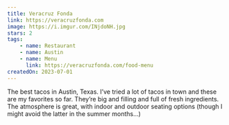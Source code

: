 ```yaml
---
title: Veracruz Fonda
link: https://veracruzfonda.com
image: https://i.imgur.com/INjdoNH.jpg
stars: 2
tags:
    - name: Restaurant
    - name: Austin
    - name: Menu
      link: https://veracruzfonda.com/food-menu
createdOn: 2023-07-01
---
```


The best tacos in Austin, Texas. I’ve tried a lot of tacos in town and these are my favorites so
far. They’re big and filling and full of fresh ingredients. The atmosphere is great, with indoor and
outdoor seating options (though I might avoid the latter in the summer months...)
